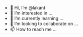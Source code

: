 - 👋 Hi, I’m @lakant
- 👀 I’m interested in ...
- 🌱 I’m currently learning ...
- 💞️ I’m looking to collaborate on ...
- 📫 How to reach me ...

<!---
lakant/lakant is a ✨ special ✨ repository because its `README.md` (this file) appears on your GitHub profile.
You can click the Preview link to take a look at your changes.
--->
